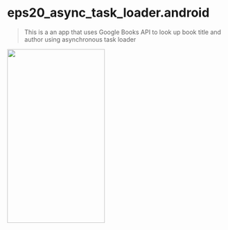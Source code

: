 # eps20_async_task_loader.android
> This is a an app that uses Google Books API to look up book title and author using asynchronous task loader
<img src="interactive_ui.jpg" width="225" height="400" />